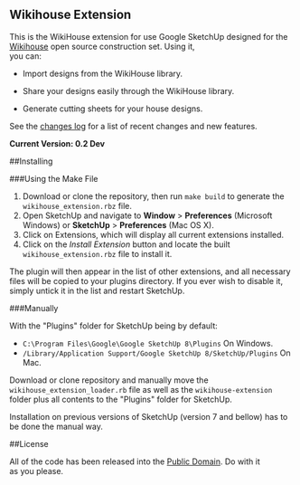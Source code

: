 ## Wikihouse Extension

This is the WikiHouse extension for use Google SketchUp designed for the [Wikihouse](http://www.wikihouse.cc/) open source construction set. Using it,  
you can:

* Import designs from the WikiHouse library.

* Share your designs easily through the WikiHouse library.

* Generate cutting sheets for your house designs.

See the [changes log](changes.md) for a list of recent changes and new features. 

**Current Version: 0.2 Dev** 

##Installing

###Using the Make File
  
1.  Download or clone the repository, then run `make build` to generate the `wikihouse_extension.rbz` file.
2.  Open SketchUp and navigate to **Window** > **Preferences** (Microsoft Windows) or **SketchUp** > **Preferences** (Mac OS X).
3.  Click on Extensions, which will display all current extensions installed. 
4.  Click on the *Install Extension* button and locate the built `wikihouse_extension.rbz` file to install it.

The plugin will then appear in the list of other extensions, and all necessary files will be copied to your plugins directory. If you ever wish to disable it, simply untick it in the list and restart SketchUp. 

###Manually

With the "Plugins" folder for SketchUp being by default:

*  `C:\Program Files\Google\Google SketchUp 8\Plugins` On Windows.
*  `/Library/Application Support/Google SketchUp 8/SketchUp/Plugins` On Mac.

Download or clone repository and manually move the `wikihouse_extension_loader.rb` file
as well as the `wikihouse-extension` folder plus all contents to the "Plugins" folder for SketchUp.

Installation on previous versions of SketchUp (version 7 and bellow) has to be done the manual way. 

##License

All of the code has been released into the [Public Domain]. Do with it  
as you please.

[Public Domain]: https://github.com/tav/wikihouse-plugin/raw/master/UNLICENSE
